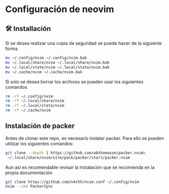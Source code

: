 # Configuración de neovim

## 🛠️ Installación

Si se desea realizar una copia de seguridad se puede hacer de la siguiente forma
```bash
mv ~/.config/nvim ~/.config/nvim.bak
mv ~/.local/share/nvim ~/.local/share/nvim.bak
mv ~/.local/state/nvim ~/.local/state/nvim.bak
mv ~/.cache/nvim ~/.cache/nvim.bak
```

Si solo se desea borrar los archivos se pueden usar los siguientes comandos
```bash
rm -rf ~/.config/nvim
rm -rf ~/.local/share/nvim
rm -rf ~/.local/state/nvim
rm -rf ~/.cache/nvim
```
## Instalación de packer
Antes de clonar este repo, es necesario instalar packer. Para ello se pueden utilizar los siguientes comandos:
```bash
git clone --depth 1 https://github.com/wbthomason/packer.nvim\
 ~/.local/share/nvim/site/pack/packer/start/packer.nvim
```
Aun así es recomendable revisar la instalación que se recomienda en la propia documentación
```bash
git clone https://github.com/n4chh/nvim.conf ~/.config/nvim
nvim --cmd PackerSync
```
